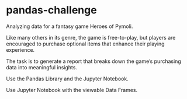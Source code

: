 # pandas-challenge

Analyzing data for a fantasy game Heroes of Pymoli.

Like many others in its genre, the game is free-to-play, but players are encouraged to purchase optional items that enhance their playing experience. 

The task is to generate a report that breaks down the game’s purchasing data into meaningful insights.

Use the Pandas Library and the Jupyter Notebook.

Use Jupyter Notebook with the viewable Data Frames.
